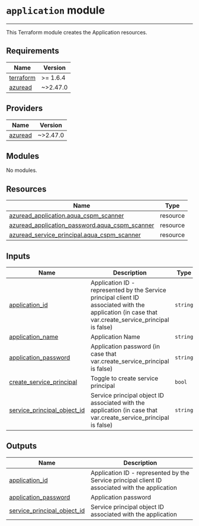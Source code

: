 # `application` module

---

This Terraform module creates the Application resources.

<!-- BEGIN_TF_DOCS -->
## Requirements

| Name | Version |
|------|---------|
| <a name="requirement_terraform"></a> [terraform](#requirement\_terraform) | >= 1.6.4 |
| <a name="requirement_azuread"></a> [azuread](#requirement\_azuread) | ~>2.47.0 |

## Providers

| Name | Version |
|------|---------|
| <a name="provider_azuread"></a> [azuread](#provider\_azuread) | ~>2.47.0 |

## Modules

No modules.

## Resources

| Name | Type |
|------|------|
| [azuread_application.aqua_cspm_scanner](https://registry.terraform.io/providers/hashicorp/azuread/latest/docs/resources/application) | resource |
| [azuread_application_password.aqua_cspm_scanner](https://registry.terraform.io/providers/hashicorp/azuread/latest/docs/resources/application_password) | resource |
| [azuread_service_principal.aqua_cspm_scanner](https://registry.terraform.io/providers/hashicorp/azuread/latest/docs/resources/service_principal) | resource |

## Inputs

| Name | Description | Type | Default | Required |
|------|-------------|------|---------|:--------:|
| <a name="input_application_id"></a> [application\_id](#input\_application\_id) | Application ID - represented by the Service principal client ID associated with the application (in case that var.create\_service\_principal is false) | `string` | n/a | yes |
| <a name="input_application_name"></a> [application\_name](#input\_application\_name) | Application Name | `string` | n/a | yes |
| <a name="input_application_password"></a> [application\_password](#input\_application\_password) | Application password (in case that var.create\_service\_principal is false) | `string` | n/a | yes |
| <a name="input_create_service_principal"></a> [create\_service\_principal](#input\_create\_service\_principal) | Toggle to create service principal | `bool` | n/a | yes |
| <a name="input_service_principal_object_id"></a> [service\_principal\_object\_id](#input\_service\_principal\_object\_id) | Service principal object ID associated with the application (in case that var.create\_service\_principal is false) | `string` | n/a | yes |

## Outputs

| Name | Description |
|------|-------------|
| <a name="output_application_id"></a> [application\_id](#output\_application\_id) | Application ID - represented by the Service principal client ID associated with the application |
| <a name="output_application_password"></a> [application\_password](#output\_application\_password) | Application password |
| <a name="output_service_principal_object_id"></a> [service\_principal\_object\_id](#output\_service\_principal\_object\_id) | Service principal object ID associated with the application |
<!-- END_TF_DOCS -->

